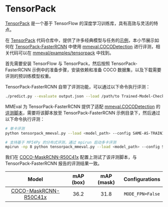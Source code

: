 # TensorPack

[TensorPack](https://github.com/tensorpack/tensorpack) 是一个基于 TensorFlow 的深度学习训练库，具有高效与灵活的特点。

在 [TensorPack](https://github.com/tensorpack/tensorpack) 代码仓库中，提供了许多经典模型与任务的[示例](https://github.com/tensorpack/tensorpack/tree/master/examples)，本小节展示如何在 [TensorPack-FasterRCNN](https://github.com/tensorpack/tensorpack/tree/master/examples/FasterRCNN) 中使用 [mmeval.COCODetection](mmeval.metrics.COCODetection) 进行评测，相关代码可以在 [mmeval/examples/tensorpack](https://github.com/open-mmlab/mmeval/tree/main/examples/tensorpack) 中找到。

首先需要安装 TensorFlow 与 TensorPack，然后按照 TensorPack-FasterRCNN 示例中的准备步骤，安装依赖和准备 COCO 数据集，以及下载需要评测的预训练模型权重。

TensorPack-FasterRCNN 自带了评测功能，可以通过以下命令执行评测：

```bash
./predict.py --evaluate output.json --load /path/to Trained-Model-Checkpoint --config SAME-AS-TRAINING
```

MMEval 为 TensorPack-FasterRCNN 提供了适配 [mmeval.COCODetection](mmeval.metrics.COCODetection) 的[评测脚本](https://github.com/open-mmlab/mmeval/tree/main/examples/tensorpack/tensorpack_mmeval.py)，需要将该脚本放至 TensorPack-FasterRCNN 示例目录下，然后通过以下命令执行评测：

```bash
# 单卡评测
python tensorpack_mmeval.py --load <model_path> --config SAME-AS-TRAINING

# 支持基于 MPI4Py 的分布式评测，通过 mpirun 启动多卡评测
mpirun -np 8 python tensorpack_mmeval.py --load <model_path> --config SAME-AS-TRAINING
```

我们在 [COCO-MaskRCNN-R50C41x](http://models.tensorpack.com/FasterRCNN/COCO-MaskRCNN-R50C41x.npz) 配置上测试了该评测脚本，与 TensorPack-FasterRCNN 报告的评测结果一致。

|                                           Model                                            | mAP (box) | mAP (mask) |  Configurations  |
| :----------------------------------------------------------------------------------------: | :-------: | :--------: | :--------------: |
| [COCO-MaskRCNN-R50C41x](http://models.tensorpack.com/FasterRCNN/COCO-MaskRCNN-R50C41x.npz) |   36.2    |    31.8    | `MODE_FPN=False` |
